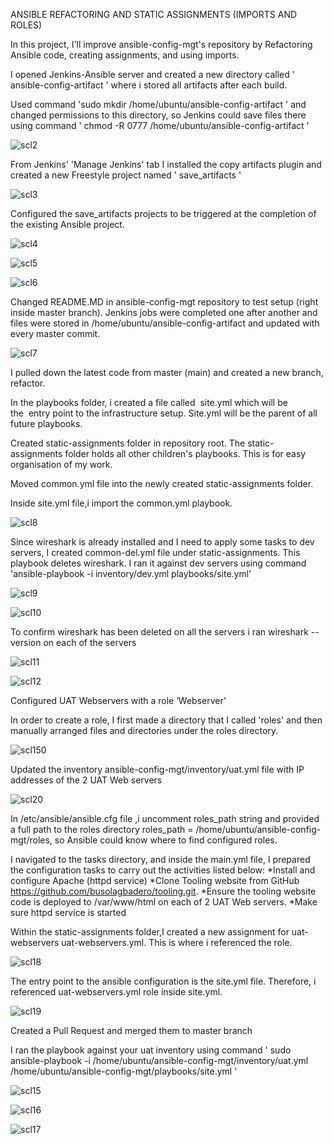 
ANSIBLE REFACTORING AND STATIC ASSIGNMENTS (IMPORTS AND ROLES)


In this project, I'll improve ansible-config-mgt's repository by Refactoring Ansible code, creating assignments, and using imports.

I opened Jenkins-Ansible server and created a new directory called  ' ansible-config-artifact ' where i stored all artifacts after each build.

Used command 'sudo mkdir /home/ubuntu/ansible-config-artifact ' and changed permissions to this directory, so Jenkins could save files there  using command ' chmod -R 0777 /home/ubuntu/ansible-config-artifact ' 

![scl2](https://user-images.githubusercontent.com/94229949/193865541-9fa8e9bf-9c47-4ba8-89c8-1553b08c89aa.png)

From Jenkins' 'Manage Jenkins' tab  I installed the copy artifacts plugin and created a new Freestyle project named ' save_artifacts ' 

![scl3](https://user-images.githubusercontent.com/94229949/193869208-96cd0fe4-68e4-4817-9278-d32a3b23c5e8.png)

Configured the save_artifacts projects to be triggered at the  completion of the existing Ansible project.

![scl4](https://user-images.githubusercontent.com/94229949/193870727-49ebe77d-1896-468b-b235-1fe0dca48237.png)

![scl5](https://user-images.githubusercontent.com/94229949/193870765-c45dc158-af7f-4f68-9070-dc8915ee53c8.png)

![scl6](https://user-images.githubusercontent.com/94229949/193870792-fe0ecc01-dc42-4607-82c0-0ef4ee52a253.png)

Changed README.MD in ansible-config-mgt repository to test setup (right inside master branch).
Jenkins jobs were completed one after another and files were stored in /home/ubuntu/ansible-config-artifact and updated with every master commit.

![scl7](https://user-images.githubusercontent.com/94229949/193872421-a81d73f0-9032-472e-a3de-45b7b761dd1f.png)

I pulled down the latest code from master (main) and created a new branch, refactor.

In the playbooks folder, i created a file called  site.yml which will be the  entry point to the infrastructure setup. Site.yml will be the parent of all future playbooks.

Created static-assignments folder in repository root. The static-assignments folder holds all other children's playbooks. This is for easy organisation of my work.

Moved common.yml file into the newly created static-assignments folder.

Inside site.yml file,i import the common.yml playbook.

![scl8](https://user-images.githubusercontent.com/94229949/193879345-c94c422e-ee61-488d-8891-39060e5a6260.png)

Since wireshark is already installed and I need to apply some tasks to dev servers, I created common-del.yml file under static-assignments. This playbook deletes wireshark. I ran  it against dev servers using command 'ansible-playbook -i inventory/dev.yml playbooks/site.yml'

![scl9](https://user-images.githubusercontent.com/94229949/193880804-02adfce7-b666-4de1-83fe-bb50e51fab85.png)

![scl10](https://user-images.githubusercontent.com/94229949/193880861-7315a81d-d4fc-47a5-adad-436f48962f46.png)

To confirm  wireshark has been  deleted on all the servers i ran  wireshark --version on each of the servers

![scl11](https://user-images.githubusercontent.com/94229949/193881382-52b9a511-08eb-411a-91ce-500bc65060c5.png)

![scl12](https://user-images.githubusercontent.com/94229949/193881415-f798a8a9-1897-4f0b-9a5d-9bcab30c0fae.png)

Configured UAT Webservers with a role ‘Webserver’

In order to create a role, I first made a directory that I called 'roles' and then manually arranged  files and directories under the roles directory.

![scl150](https://user-images.githubusercontent.com/94229949/193884054-cbe4adb8-ac52-4007-85f4-950cb9f1f286.png)

Updated the  inventory ansible-config-mgt/inventory/uat.yml file with IP addresses of the 2 UAT Web servers

![scl20](https://user-images.githubusercontent.com/94229949/193938232-10b511f6-b2c6-4ec5-aa51-8c5a22f7656e.png)


In /etc/ansible/ansible.cfg file ,i uncomment roles_path string and provided a full path to the roles directory roles_path    = /home/ubuntu/ansible-config-mgt/roles, so Ansible could know where to find configured roles.

I navigated to the tasks directory, and inside the main.yml file, I prepared the configuration tasks to carry out the activities listed below:
*Install and configure Apache (httpd service)
*Clone Tooling website from GitHub https://github.com/busolagbadero/tooling.git.
*Ensure the tooling website code is deployed to /var/www/html on each of 2 UAT Web servers.
*Make sure httpd service is started

Within the static-assignments folder,I  created a new assignment for uat-webservers uat-webservers.yml. This is where i referenced the role.

![scl18](https://user-images.githubusercontent.com/94229949/193887326-2869fcc6-d8d1-4b02-b191-d0b3ce322451.png)

The entry point to the ansible configuration is the site.yml file. Therefore, i  referenced uat-webservers.yml role inside site.yml.

![scl19](https://user-images.githubusercontent.com/94229949/193887896-82979f7a-474e-4ca3-9c80-36c5ec1f3fb0.png)

Created a Pull Request and merged them to master branch

I ran the playbook against your uat inventory using command ' sudo ansible-playbook -i /home/ubuntu/ansible-config-mgt/inventory/uat.yml /home/ubuntu/ansible-config-mgt/playbooks/site.yml '


![scl15](https://user-images.githubusercontent.com/94229949/193938605-e32520e1-d11a-4e39-b7ac-2f1226a945b3.png)


![scl16](https://user-images.githubusercontent.com/94229949/193938625-6336afdb-cf0e-4102-b30a-09efb203f039.png)


![scl17](https://user-images.githubusercontent.com/94229949/193938636-afbaa38c-8a77-43d4-8af3-84b4775b29f1.png)


